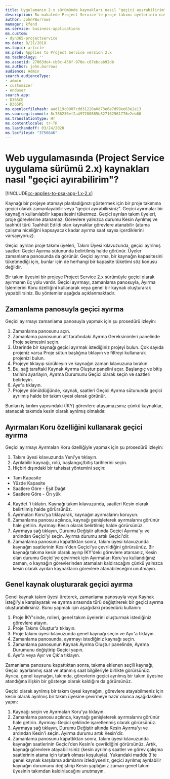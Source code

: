 ```yaml
---
title: Uygulamanın 2.x sürümünde kaynakları nasıl "geçici ayırabilirim"?
description: Bu makalede Project Service'le proje takımı üyelerinin nasıl geçici ayrılabileceği açıklanmaktadır.
author: JohnPBurrows
manager: kfend
ms.service: business-applications
ms.custom:
- dyn365-projectservice
ms.date: 8/21/2018
ms.topic: article
ms.prod: Applies to Project Service version 2.x
ms.technology: ''
ms.assetid: 27063de4-cb0c-436f-970e-c87ebcab92db
ms.author: john.burrows
audience: Admin
search.audienceType:
- admin
- customizer
- enduser
search.app:
- D365CE
- D365PS
ms.openlocfilehash: aad119c0907cdd31220a0d73e6e7d99ee63e2e13
ms.sourcegitcommit: 8c786230ef2a497280885b827162561776e2eb00
ms.translationtype: HT
ms.contentlocale: tr-TR
ms.lasthandoff: 03/24/2020
ms.locfileid: "3756646"
---
```

# <a name="how-do-i-soft-book-resources-in-the-web-app-project-service-app-v2x"></a>Web uygulamasında (Project Service uygulama sürümü 2.x) kaynakları nasıl "geçici ayırabilirim"?

[!INCLUDE[cc-applies-to-psa-app-1.x-2.x](../includes/cc-applies-to-psa-app-1x-2x.md)]

Kaynağı bir projeye atamayı planladığınızı göstermek için bir proje takımına geçici olarak zamanlayabilir veya "geçici ayırabilirsiniz". Geçici ayırmalar bir kaynağın kullanılabilir kapasitesini tüketmez. Geçici ayrılan takım üyeleri, proje görevlerine atanamaz. Görevlere yalnızca durumu Kesin Ayrılmış ve taahhüt türü Taahhüt Edildi olan kaynaklar görevlere atanabilir (atama çalışma niceliğini kapsayacak kadar ayırma saat sayısı içerdiklerini varsayıyoruz).

Geçici ayrılan proje takımı üyeleri, Takım Üyesi kılavuzunda, geçici ayrılmış saatleri Geçici Ayırma sütununda belirtilmiş halde görünür. Üyeler zamanlama panosunda da görünür. Geçici ayırma, bir kaynağın kapasitesini tüketmediği için, bunlar için de herhangi bir kapasite tüketimi söz konusu değildir.

Bir takım üyesini bir projeye Project Service 2.x sürümüyle geçici olarak ayırmanın üç yolu vardır. Geçici ayırmayı, zamanlama panosuyla, Ayırma İşlemlerini Koru özelliğini kullanarak veya genel bir kaynak oluşturarak yapabilirsiniz. Bu yöntemler aşağıda açıklanmaktadır.

## <a name="soft-book-with-the-schedule-board"></a>Zamanlama panosuyla geçici ayırma

Geçici ayırmayı zamanlama panosuyla yapmak için şu prosedürü izleyin: 
1. Zamanlama panosunu açın.
2. Zamanlama panosunun alt tarafındaki Ayırma Gereksinimleri panelinde Proje sekmesini seçin.
3. Üzerinde bir kaynağı geçici ayırmak istediğiniz projeyi bulun. Çok sayıda projeniz varsa Proje sütun başlığına tıklayın ve filtreyi kullanarak projenizi bulun.
4. Projeye tıklayıp sürükleyin ve kaynağın zaman kılavuzuna bırakın.
5. Bu, sağ taraftaki Kaynak Ayırma Oluştur panelini açar. Başlangıç ve bitiş tarihini ayarlayın, Ayırma Durumunu Geçici olarak seçin ve saatleri belirleyin. 
6. Ayır'a tıklayın.
7. Projeye dönüldüğünde, kaynak, saatleri Geçici Ayırma sütununda geçici ayrılmış halde bir takım üyesi olarak görünür.

Bunları iş kırılım yapısındaki (İKY) görevlere atayamazsınız çünkü kaynaklar, atanacak takımda kesin olarak ayrılmış olmalıdır.

## <a name="soft-book-using-the-maintain-bookings-feature"></a>Ayırmaları Koru özelliğini kullanarak geçici ayırma

Geçici ayırmayı Ayırmaları Koru özelliğiyle yapmak için şu prosedürü izleyin:
1. Takım üyesi kılavuzunda Yeni'ye tıklayın.
2. Ayrılabilir kaynağı, rolü, başlangıç/bitiş tarihlerini seçin.
3. Hiçbiri dışındaki bir tahsisat yöntemini seçin:
- Tam Kapasite
- Yüzde Kapasite
- Saatlere Göre - Eşit Dağıt
- Saatlere Göre - Ön yük
4. Kaydet 'i tıklatın. Kaynağı takım kılavuzunda, saatleri Kesin olarak belirtilmiş halde görürsünüz.
5. Ayırmaları Koru'ya tıklayarak, kaynağın ayırmalarını koruyun.
6. Zamanlama panosu açılınca, kaynağı genişleterek ayırmalarını görünür hale getirin. Ayırmayı Kesin olarak belirtilmiş halde görürsünüz.
7. Ayırmaya sağ tıklayın, Durumu Değiştir altında Geçici Ayırma'yı ve ardından Geçici'yi seçin. Ayırma durumu artık Geçici'dir.
8. Zamanlama panosunu kapattıktan sonra, takım üyesi kılavuzunda kaynağın saatlerinin Kesin'den Geçici'ye çevrildiğini görürsünüz.
Bir kaynağı takıma kesin olarak ayırıp İKY'deki görevlere atarsanız, Kesin olan durumu Geçici'ye çevirmek için Ayırmaları Koru'yu kullandığınız zaman, o kaynağın görevlerinden atamaları kaldıracağını çünkü yalnızca kesin olarak ayrılan kaynakların görevlere atanabileceğini unutmayın.

## <a name="soft-book-by-creating-a-generic-resource"></a>Genel kaynak oluşturarak geçici ayırma

Genel kaynak takım üyesi üreterek, zamanlama panosuyla veya Kaynak İsteği'yle karşılayarak ve ayırma sırasında türü değiştirerek bir geçici ayırma oluşturabilirsiniz.
Bunu yapmak için aşağıdaki prosedürü kullanın:

1. Proje İKY'sinde, rolleri, genel takım üyelerini oluşturmak istediğiniz görevlere atayın.
2. Proje Takımı Oluştur'a tıklayın.
3. Proje takımı üyesi kılavuzunda genel kaynağı seçin ve Ayır'a tıklayın.
4. Zamanlama panosunda, ayırmayı istediğiniz kaynağı seçin.
5. Zamanlama panosunun Kaynak Ayırma Oluştur panelinde, Ayırma Durumunu değiştirip Geçici yapın.
6. Ayır'a veya Ayır ve Çık'a tıklayın.

Zamanlama panosunu kapattıktan sonra, takıma eklenen seçili kaynağı, Geçici ayarlanmış saat ve atanmış saat bilgileriyle birlikte görürsünüz. Ayrıca, genel kaynağın, takımda, görevlerin geçici ayrılmış bir takım üyesine atandığına ilişkin bir gösterge olarak kaldığını da görürsünüz.

Geçici olarak ayrılmış bir takım üyesi kaynağını, görevlere atayabilmeniz için kesin olarak ayrılmış bir takım üyesine çevirmeye hazır olunca aşağıdakileri yapın:

1. Kaynağı seçin ve Ayırmaları Koru'ya tıklayın.
2. Zamanlama panosu açılınca, kaynağı genişleterek ayırmalarını görünür hale getirin. Ayırmayı Geçici şeklinde işaretlenmiş olarak görürsünüz.
3. Ayırmaya sağ tıklayın, Durumu Değiştir altında Kesin Ayırma'yı ve ardından Kesin'i seçin. Ayırma durumu artık Kesin'dir.
4. Zamanlama panosunu kapattıktan sonra, takım üyesi kılavuzunda kaynağın saatlerinin Geçici'den Kesin'e çevrildiğini görürsünüz. Artık, kaynağı görevlere atayabilirsiniz (kesin ayrılmış saatler ve görev çalışma saatlerinin atama için tutarlı olması koşuluyla). Yukarıdaki madde 3'te genel kaynak karşılama adımlarını izlediyseniz, geçici ayrılmış ayrılabilir kaynağın durumunu değiştirip Kesin yaptığınız zaman genel takım üyesinin takımdan kaldırılacağını unutmayın.

